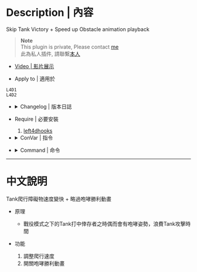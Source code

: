 # Description | 內容
Skip Tank Victory + Speed up Obstacle animation playback

> __Note__ <br/>
This plugin is private, Please contact [me](https://github.com/fbef0102/Game-Private_Plugin#私人插件列表-private-plugins-list)<br/>
此為私人插件, 請聯繫[本人](https://github.com/fbef0102/Game-Private_Plugin#私人插件列表-private-plugins-list)

* [Video | 影片展示](https://youtu.be/yrI7SFZZ_M0)

* Apply to | 適用於
```
L4D1
L4D2
```

* <details><summary>Changelog | 版本日誌</summary>

	* v1.0.6
		* Support L4D1

	* v1.0.5
		* [Original Post by sorallll](https://forums.alliedmods.net/showthread.php?t=336707)
</details>

* Require | 必要安裝
	1. [left4dhooks](https://forums.alliedmods.net/showthread.php?t=321696)

* <details><summary>ConVar | 指令</summary>

	* cfg/sourcemod/skip_tank_taunt.cfg
		```php
		// Obstacle animation playback rate
		tank_obstacle_animation_playbackrate "2.5"

		// Tank VICTORY/RAGE_AT_ENEMY/RAGE_AT_KNOCKDOWN animation skip
		tank_victory_animation_skip "1"
		```
</details>

* <details><summary>Command | 命令</summary>
	None
</details>

- - - -
# 中文說明
Tank爬行障礙物速度變快 + 略過咆哮勝利動畫

* 原理
	* 戰役模式之下的Tank打中倖存者之時偶而會有咆哮姿勢，浪費Tank攻擊時間

* 功能
	1. 調整爬行速度
	2. 開關咆哮勝利動畫